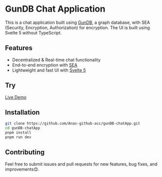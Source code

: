 # GunDB Chat Application

This is a chat application built using [GunDB](https://gun.eco/), a graph database, with SEA (Security, Encryption, Authorization) for encryption. The UI is built using Svelte 5 without TypeScript.

## Features
- Decentralized & Real-time chat functionality
- End-to-end encryption with [SEA](https://gun.eco/docs/SEA)
- Lightweight and fast UI with [Svelte 5](https://svelte.dev/docs/svelte/v5-migration-guide#Migration-script)

## Try
[Live Demo]()

## Installation
   ```bash
   git clone https://github.com/Anas-github-acc/gunDB-chatApp.git
   cd gunDB-chatApp
   pnpm install
   pnpm run dev
   ```

## Contributing
Feel free to submit issues and pull requests for new features, bug fixes, and improvements😊.
